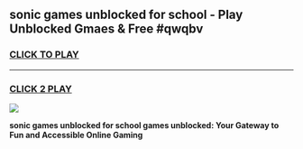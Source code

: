 
## sonic games unblocked for school - Play Unblocked Gmaes & Free #qwqbv
<h3>
<a href="https://news.freeplayer.one?title=sonic_games_unblocked_for_school&ref=24F">CLICK TO PLAY</a></h3>
<hr>

<h3>
<a href="https://news.freeplayer.one?title=sonic_games_unblocked_for_school&ref=24F">CLICK 2 PLAY</a>
  
</h3>

<a href="https://news.freeplayer.one?title=sonic_games_unblocked_for_school&ref=24F/"><img src="https://clearcache.store/games.png"></a>


**sonic games unblocked for school games unblocked: Your Gateway to Fun and Accessible Online Gaming**
